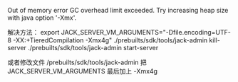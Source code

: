 Out of memory error
GC overhead limit exceeded.
Try increasing heap size with java option '-Xmx<size>'.


解决方法：
export JACK_SERVER_VM_ARGUMENTS="-Dfile.encoding=UTF-8 -XX:+TieredCompilation -Xmx4g"
./prebuilts/sdk/tools/jack-admin kill-server
./prebuilts/sdk/tools/jack-admin start-server

或者修改文件 /prebuilts/sdk/tools/jack-admin
把 JACK_SERVER_VM_ARGUMENTS 最后加上 -Xmx4g 
